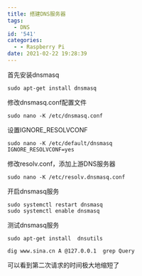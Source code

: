 ```yaml
---
title: 搭建DNS服务器
tags:
  - DNS
id: '541'
categories:
  - - Raspberry Pi
date: 2021-02-22 19:28:39
---
```


首先安装dnsmasq

```
sudo apt-get install dnsmasq
```

修改dnsmasq.conf配置文件

```
sudo nano -K /etc/dnsmasq.conf

```

设置IGNORE\_RESOLVCONF

```
sudo nano -K /etc/default/dnsmasq
IGNORE_RESOLVCONF=yes
```

修改resolv.conf，添加上游DNS服务器

```
sudo nano -K /etc/resolv.dnsmasq.conf

```

开启dnsmasq服务

```
sudo systemctl restart dnsmasq
sudo systemctl enable dnsmasq
```

测试dnsmasq服务

```
sudo apt-get install  dnsutils

dig www.sina.cn A @127.0.0.1  grep Query

```

可以看到第二次请求的时间极大地缩短了